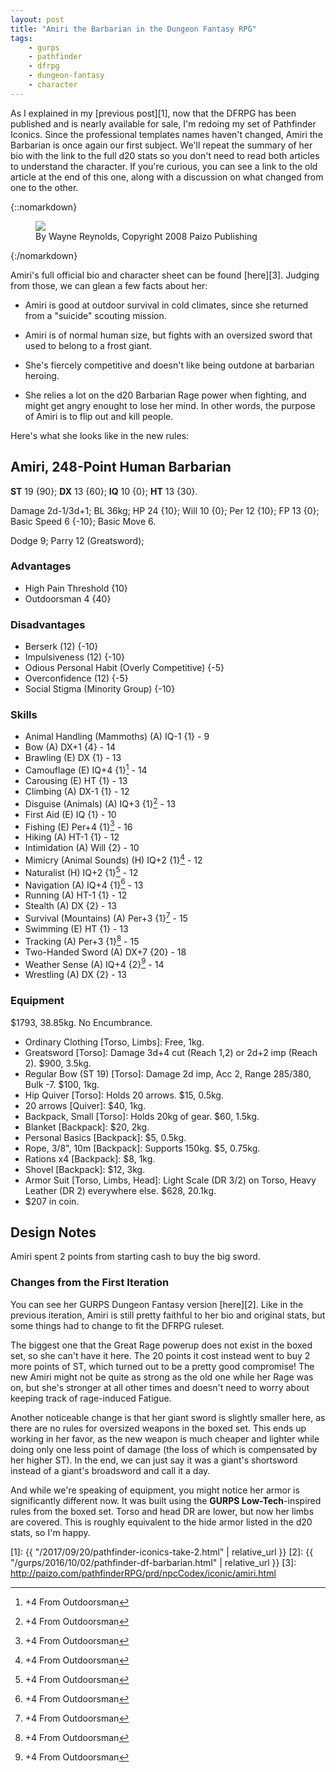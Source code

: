 ```yaml
---
layout: post
title: "Amiri the Barbarian in the Dungeon Fantasy RPG"
tags:
    - gurps
    - pathfinder
    - dfrpg
    - dungeon-fantasy
    - character
---
```


As I explained in my [previous post][1], now that the DFRPG has been published
and is nearly available for sale, I'm redoing my set of Pathfinder
Iconics. Since the professional templates names haven't changed, Amiri the
Barbarian is once again our first subject. We'll repeat the summary of her bio
with the link to the full d20 stats so you don't need to read both articles to
understand the character. If you're curious, you can see a link to the old
article at the end of this one, along with a discussion on what changed from one
to the other.

{::nomarkdown}
<figure>
  <img src="{{ "/assets/Amiri-small.jpg" | absolute_url }}"/>
  <figcaption>By Wayne Reynolds, Copyright 2008 Paizo Publishing</figcaption>
</figure>
{:/nomarkdown}

Amiri's full official bio and character sheet can be found [here][3]. Judging
from those, we can glean a few facts about her:

* Amiri is good at outdoor survival in cold climates, since she returned from a
  "suicide" scouting mission.

* Amiri is of normal human size, but fights with an oversized sword that used to
  belong to a frost giant.

* She's fiercely competitive and doesn't like being outdone at barbarian
  heroing.

* She relies a lot on the d20 Barbarian Rage power when fighting, and might get
  angry enought to lose her mind. In other words, the purpose of Amiri is to
  flip out and kill people.

Here's what she looks like in the new rules:

## Amiri, 248-Point Human Barbarian

**ST** 19 {90}; **DX** 13 {60}; **IQ** 10 {0}; **HT** 13 {30}.

Damage 2d-1/3d+1; BL 36kg; HP 24 {10}; Will 10 {0}; Per 12 {10}; FP 13 {0};
Basic Speed 6 {-10}; Basic Move 6.

Dodge 9; Parry 12 (Greatsword);

### Advantages

-   High Pain Threshold {10}
-   Outdoorsman 4 {40}

### Disadvantages

-   Berserk (12) {-10}
-   Impulsiveness (12) {-10}
-   Odious Personal Habit (Overly Competitive) {-5}
-   Overconfidence (12) {-5}
-   Social Stigma (Minority Group) {-10}

### Skills

-   Animal Handling (Mammoths) (A) IQ-1 {1} - 9
-   Bow (A) DX+1 {4} - 14
-   Brawling (E) DX {1} - 13
-   Camouflage (E) IQ+4 {1}[^1] - 14
-   Carousing (E) HT {1} - 13
-   Climbing (A) DX-1 {1} - 12
-   Disguise (Animals) (A) IQ+3 {1}[^1] - 13
-   First Aid (E) IQ {1} - 10
-   Fishing (E) Per+4 {1}[^1] - 16
-   Hiking (A) HT-1 {1} - 12
-   Intimidation (A) Will {2} - 10
-   Mimicry (Animal Sounds) (H) IQ+2 {1}[^1] - 12
-   Naturalist (H) IQ+2 {1}[^1] - 12
-   Navigation (A) IQ+4 {1}[^1] - 13
-   Running (A) HT-1 {1} - 12
-   Stealth (A) DX {2} - 13
-   Survival (Mountains) (A) Per+3 {1}[^1] - 15
-   Swimming (E) HT {1} - 13
-   Tracking (A) Per+3 {1}[^1] - 15
-   Two-Handed Sword (A) DX+7 {20} - 18
-   Weather Sense (A) IQ+4 {2}[^1] - 14
-   Wrestling (A) DX {2} - 13

### Equipment

$1793, 38.85kg. No Encumbrance.

-   Ordinary Clothing [Torso, Limbs]: Free, 1kg.
-   Greatsword [Torso]: Damage 3d+4 cut (Reach 1,2) or 2d+2 imp (Reach 2). $900,
    3.5kg.
-   Regular Bow (ST 19) [Torso]: Damage 2d imp, Acc 2, Range 285/380, Bulk
    -7. $100, 1kg.
-   Hip Quiver [Torso]: Holds 20 arrows. $15, 0.5kg.
-   20 arrows [Quiver]: $40, 1kg.
-   Backpack, Small [Torso]: Holds 20kg of gear. $60, 1.5kg.
-   Blanket [Backpack]: $20, 2kg.
-   Personal Basics [Backpack]: $5, 0.5kg.
-   Rope, 3/8", 10m [Backpack]: Supports 150kg. $5, 0.75kg.
-   Rations x4 [Backpack]: $8, 1kg.
-   Shovel [Backpack]: $12, 3kg.
-   Armor Suit [Torso, Limbs, Head]: Light Scale (DR 3/2) on Torso, Heavy
    Leather (DR 2) everywhere else. $628, 20.1kg.
-   $207 in coin.

## Design Notes

Amiri spent 2 points from starting cash to buy the big sword.

### Changes from the First Iteration

You can see her GURPS Dungeon Fantasy version [here][2]. Like in the previous
iteration, Amiri is still pretty faithful to her bio and original stats, but
some things had to change to fit the DFRPG ruleset.

The biggest one that the Great Rage powerup does not exist in the boxed set, so
she can't have it here. The 20 points it cost instead went to buy 2 more points
of ST, which turned out to be a pretty good compromise! The new Amiri might not
be quite as strong as the old one while her Rage was on, but she's stronger at
all other times and doesn't need to worry about keeping track of rage-induced
Fatigue.

Another noticeable change is that her giant sword is slightly smaller here, as
there are no rules for oversized weapons in the boxed set. This ends up working
in her favor, as the new weapon is much cheaper and lighter while doing only one
less point of damage (the loss of which is compensated by her higher ST). In the
end, we can just say it was a giant's shortsword instead of a giant's broadsword
and call it a day.

And while we're speaking of equipment, you might notice her armor is
significantly different now. It was built using the **GURPS Low-Tech**-inspired
rules from the boxed set. Torso and head DR are lower, but now her limbs are
covered. This is roughly equivalent to the hide armor listed in the d20 stats,
so I'm happy.

[1]: {{ "/2017/09/20/pathfinder-iconics-take-2.html" | relative_url }}
[2]: {{ "/gurps/2016/10/02/pathfinder-df-barbarian.html" | relative_url }}
[3]: http://paizo.com/pathfinderRPG/prd/npcCodex/iconic/amiri.html

[^1]: +4 From Outdoorsman
